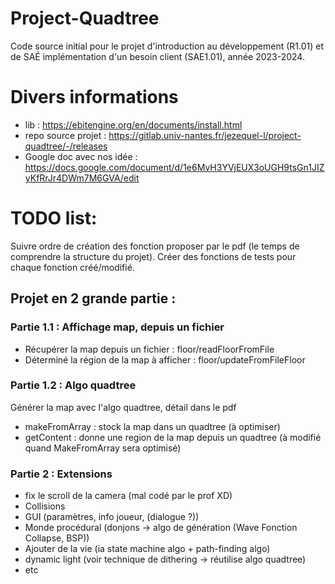 # Project-Quadtree
Code source initial pour le projet d'introduction au développement (R1.01) et de SAÉ implémentation d'un besoin client (SAE1.01), année 2023-2024.

# Divers informations
- lib : https://ebitengine.org/en/documents/install.html
- repo source projet : https://gitlab.univ-nantes.fr/jezequel-l/project-quadtree/-/releases
- Google doc avec nos idée : https://docs.google.com/document/d/1e6MvH3YVjEUX3oUGH9tsGn1JIZyKfRrJr4DWm7M6GVA/edit

# TODO list:
Suivre ordre de création des fonction proposer par le pdf (le temps de comprendre la structure du projet).
Créer des fonctions de tests pour chaque fonction créé/modifié.
## Projet en 2 grande partie :
### Partie 1.1 : Affichage map, depuis un fichier
- Récupérer la map depuis un fichier : floor/readFloorFromFile
- Déterminé la région de la map à afficher : floor/updateFromFileFloor
### Partie 1.2 : Algo quadtree
Générer la map avec l'algo quadtree, détail dans le pdf
- makeFromArray : stock la map dans un quadtree (à optimiser)
- getContent : donne une region de la map depuis un quadtree (à modifié quand MakeFromArray sera optimisé)
### Partie 2 : Extensions
- fix le scroll de la camera (mal codé par le prof XD)
- Collisions
- GUI (paramètres, info joueur, (dialogue ?))
- Monde procédural (donjons -> algo de génération (Wave Fonction Collapse, BSP))
- Ajouter de la vie (ia state machine algo + path-finding algo)
- dynamic light (voir technique de dithering -> réutilise algo quadtree)
- etc